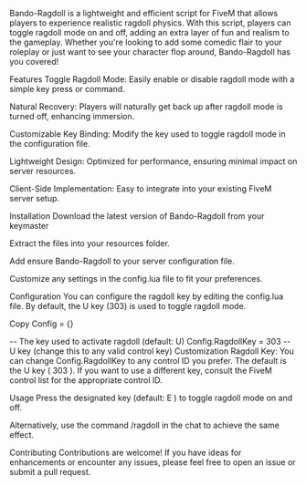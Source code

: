 Bando-Ragdoll is a lightweight and efficient script for FiveM that allows players to experience realistic ragdoll physics. With this script, players can toggle ragdoll mode on and off, adding an extra layer of fun and realism to the gameplay. Whether you're looking to add some comedic flair to your roleplay or just want to see your character flop around, Bando-Ragdoll has you covered!

Features
Toggle Ragdoll Mode: Easily enable or disable ragdoll mode with a simple key press or command.

Natural Recovery: Players will naturally get back up after ragdoll mode is turned off, enhancing immersion.

Customizable Key Binding: Modify the key used to toggle ragdoll mode in the configuration file.

Lightweight Design: Optimized for performance, ensuring minimal impact on server resources.

Client-Side Implementation: Easy to integrate into your existing FiveM server setup.

Installation
Download the latest version of Bando-Ragdoll from your keymaster 

Extract the files into your resources folder.

Add 
ensure Bando-Ragdoll
 to your server configuration file.

Customize any settings in the 
config.lua
 file to fit your preferences.

Configuration
You can configure the ragdoll key by editing the config.lua file. By default, the U key (303) is used to toggle ragdoll mode.

Copy
Config = {}

-- The key used to activate ragdoll (default: U)
Config.RagdollKey = 303 -- U key (change this to any valid control key)
Customization
Ragdoll Key: You can change 
Config.RagdollKey
 to any control ID you prefer. The default is the U key (
303
). If you want to use a different key, consult the FiveM control list for the appropriate control ID.

Usage
Press the designated key (default: 
E
) to toggle ragdoll mode on and off.

Alternatively, use the command 
/ragdoll
 in the chat to achieve the same effect.

Contributing
Contributions are welcome! If you have ideas for enhancements or encounter any issues, please feel free to open an issue or submit a pull request.
